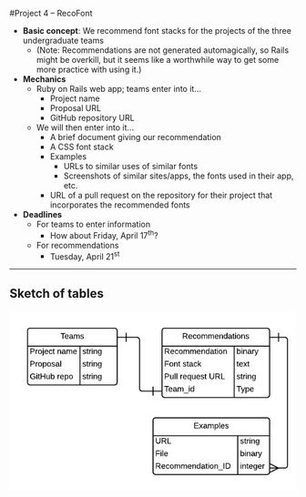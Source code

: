 #Project 4 &ndash; RecoFont

* **Basic concept**: We recommend font stacks for the projects of the three undergraduate teams
  * (Note: Recommendations are not generated automagically, so Rails might be overkill, but it seems like a worthwhile way to get some more practice with using it.)
* **Mechanics**
  * Ruby on Rails web app; teams enter into it…
    * Project name
    * Proposal URL
    * GitHub repository URL
  * We will then enter into it…
    * A brief document giving our recommendation
    * A CSS font stack
    * Examples
      * URLs to similar uses of similar fonts
      * Screenshots of similar sites/apps, the fonts used in their app, etc.
    * URL of a pull request on the repository for their project that incorporates the recommended fonts
* **Deadlines**
  * For teams to enter information
    * How about Friday, April 17<sup>th</sup>?
  * For recommendations
    * Tuesday, April 21<sup>st</sup>

----

## Sketch of tables

![Tables sketch](img/v2-project4-tables.png)


